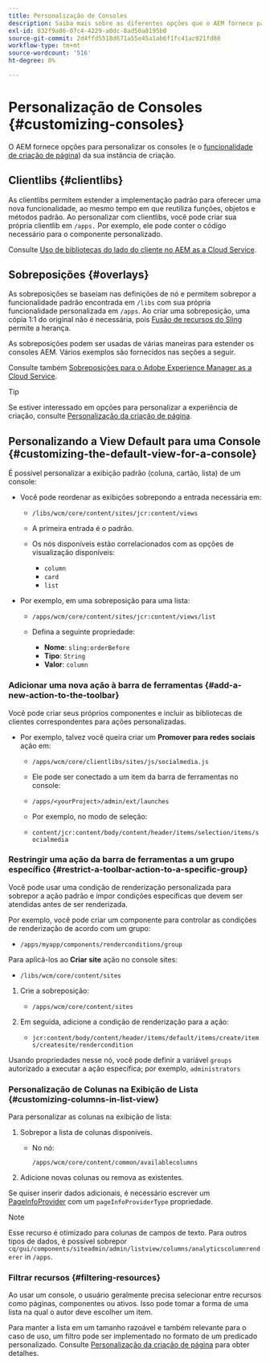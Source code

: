 ```yaml
---
title: Personalização de Consoles
description: Saiba mais sobre as diferentes opções que o AEM fornece para personalizar os consoles da sua instância de criação.
exl-id: 832f9a86-07c4-4229-a0dc-8ad50a8195b0
source-git-commit: 2d4ffd5518d671a55e45a1ab6f1fc41ac021fd80
workflow-type: tm+mt
source-wordcount: '516'
ht-degree: 0%

---
```


# Personalização de Consoles {#customizing-consoles}

O AEM fornece opções para personalizar os consoles (e o [funcionalidade de criação de página](/help/implementing/developing/extending/page-authoring.md)) da sua instância de criação.

## Clientlibs {#clientlibs}

As clientlibs permitem estender a implementação padrão para oferecer uma nova funcionalidade, ao mesmo tempo em que reutiliza funções, objetos e métodos padrão. Ao personalizar com clientlibs, você pode criar sua própria clientlib em `/apps.` Por exemplo, ele pode conter o código necessário para o componente personalizado.

Consulte [Uso de bibliotecas do lado do cliente no AEM as a Cloud Service](/help/implementing/developing/introduction/clientlibs.md).

## Sobreposições {#overlays}

As sobreposições se baseiam nas definições de nó e permitem sobrepor a funcionalidade padrão encontrada em `/libs` com sua própria funcionalidade personalizada em `/apps`. Ao criar uma sobreposição, uma cópia 1:1 do original não é necessária, pois [Fusão de recursos do Sling](/help/implementing/developing/introduction/sling-resource-merger.md) permite a herança.

As sobreposições podem ser usadas de várias maneiras para estender os consoles AEM. Vários exemplos são fornecidos nas seções a seguir.

Consulte também [Sobreposições para o Adobe Experience Manager as a Cloud Service](/help/implementing/developing/introduction/overlays.md).

>[!TIP]
>
>Se estiver interessado em opções para personalizar a experiência de criação, consulte [Personalização da criação de página](/help/implementing/developing/extending/page-authoring.md).

## Personalizando a View Default para uma Console {#customizing-the-default-view-for-a-console}

É possível personalizar a exibição padrão (coluna, cartão, lista) de um console:

* Você pode reordenar as exibições sobrepondo a entrada necessária em:

   * `/libs/wcm/core/content/sites/jcr:content/views`

   * A primeira entrada é o padrão.

   * Os nós disponíveis estão correlacionados com as opções de visualização disponíveis:

      * `column`
      * `card`
      * `list`

* Por exemplo, em uma sobreposição para uma lista:

   * `/apps/wcm/core/content/sites/jcr:content/views/list`

   * Defina a seguinte propriedade:

      * **Nome**: `sling:orderBefore`
      * **Tipo**: `String`
      * **Valor**: `column`

### Adicionar uma nova ação à barra de ferramentas {#add-a-new-action-to-the-toolbar}

Você pode criar seus próprios componentes e incluir as bibliotecas de clientes correspondentes para ações personalizadas.

* Por exemplo, talvez você queira criar um **Promover para redes sociais** ação em:

   * `/apps/wcm/core/clientlibs/sites/js/socialmedia.js`

   * Ele pode ser conectado a um item da barra de ferramentas no console:

   * `/apps/<yourProject>/admin/ext/launches`

   * Por exemplo, no modo de seleção:

   * `content/jcr:content/body/content/header/items/selection/items/socialmedia`

### Restringir uma ação da barra de ferramentas a um grupo específico {#restrict-a-toolbar-action-to-a-specific-group}

Você pode usar uma condição de renderização personalizada para sobrepor a ação padrão e impor condições específicas que devem ser atendidas antes de ser renderizada.

Por exemplo, você pode criar um componente para controlar as condições de renderização de acordo com um grupo:

* `/apps/myapp/components/renderconditions/group`

Para aplicá-los ao **Criar site** ação no console sites:

* `/libs/wcm/core/content/sites`

1. Crie a sobreposição:

   * `/apps/wcm/core/content/sites`

1. Em seguida, adicione a condição de renderização para a ação:

   * `jcr:content/body/content/header/items/default/items/create/items/createsite/rendercondition`

Usando propriedades nesse nó, você pode definir a variável `groups` autorizado a executar a ação específica; por exemplo, `administrators`

### Personalização de Colunas na Exibição de Lista {#customizing-columns-in-list-view}

Para personalizar as colunas na exibição de lista:

1. Sobrepor a lista de colunas disponíveis.

   * No nó:

     `/apps/wcm/core/content/common/availablecolumns`

1. Adicione novas colunas ou remova as existentes.

Se quiser inserir dados adicionais, é necessário escrever um [PageInfoProvider](https://developer.adobe.com/experience-manager/reference-materials/cloud-service/javadoc/com/day/cq/wcm/api/PageInfoProvider.html) com um `pageInfoProviderType` propriedade.

>[!NOTE]
>
>Esse recurso é otimizado para colunas de campos de texto. Para outros tipos de dados, é possível sobrepor `cq/gui/components/siteadmin/admin/listview/columns/analyticscolumnrenderer` in `/apps`.

### Filtrar recursos {#filtering-resources}

Ao usar um console, o usuário geralmente precisa selecionar entre recursos como páginas, componentes ou ativos. Isso pode tomar a forma de uma lista na qual o autor deve escolher um item.

Para manter a lista em um tamanho razoável e também relevante para o caso de uso, um filtro pode ser implementado no formato de um predicado personalizado. Consulte [Personalização da criação de página](/help/implementing/developing/extending/page-authoring.md#filtering-resources) para obter detalhes.
